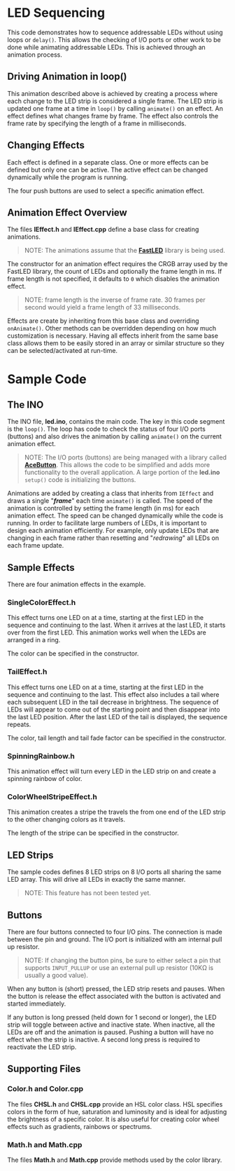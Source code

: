 # LED Sequencing
This code demonstrates how to sequence addressable LEDs without using loops or `delay()`. This allows the checking of I/O ports or other work to be done while animating addressable LEDs. This is achieved through an animation process.

## Driving Animation in loop()
This animation described above is achieved by creating a process where each change to the LED strip is considered a single frame. The LED strip is updated one frame at a time in `loop()` by calling `animate()` on an effect. An effect defines what changes frame by frame. The effect also controls the frame rate by specifying the length of a frame in milliseconds.

## Changing Effects
Each effect is defined in a separate class. One or more effects can be defined but only one can be active. The active effect can be changed dynamically while the program is running.

The four push buttons are used to select a specific animation effect.

## Animation Effect Overview
The files **IEffect.h** and **IEffect.cpp** define a base class for creating animations.

> NOTE: The animations assume that the **[FastLED](https://fastled.io/)** library is being used.

The constructor for an animation effect requires the CRGB array used by the FastLED library, the count of LEDs and optionally the frame length in ms. If frame length is not specified, it defaults to `0` which disables the animation effect.

> NOTE: frame length is the inverse of frame rate. 30 frames per second would yield a frame length of 33 milliseconds.

Effects are create by inheriting from this base class and overriding `onAnimate()`. Other methods can be overridden depending on how much customization is necessary. Having all effects inherit from the same base class allows them to be easily stored in an array or similar structure so they can be selected/activated at run-time.

# Sample Code
## The INO
The INO file, **led.ino**, contains the main code. The key in this code segment is the `loop()`. The loop has code to check the status of four I/O ports (buttons) and also drives the animation by calling `animate()` on the current animation effect.

> NOTE: The I/O ports (buttons) are being managed with a library called **[AceButton](https://github.com/bxparks/AceButton)**. This allows the code to be simplified and adds more functionality to the overall application. A large portion of the **led.ino** `setup()` code is initializing the buttons.

Animations are added by creating a class that inherits from `IEffect` and draws a single "***frame***" each time `animate()` is called. The speed of the animation is controlled by setting the frame length (in ms) for each animation effect. The speed can be changed dynamically while the code is running. In order to facilitate large numbers of LEDs, it is important to design each animation efficiently. For example, only update LEDs that are changing in each frame rather than resetting and "*redrawing*" all LEDs on each frame update.

## Sample Effects
There are four animation effects in the example. 

### SingleColorEffect.h
This effect turns one LED on at a time, starting at the first LED in the sequence and continuing to the last. When it arrives at the last LED, it starts over from the first LED. This animation works well when the LEDs are arranged in a ring.

The color can be specified in the constructor.

### TailEffect.h
This effect turns one LED on at a time, starting at the first LED in the sequence and continuing to the last. This effect also includes a tail where each subsequent LED in the tail decrease in brightness. The sequence of LEDs will appear to come out of the starting point and then disappear into the last LED position. After the last LED of the tail is displayed, the sequence repeats.

The color, tail length and tail fade factor can be specified in the constructor.

### SpinningRainbow.h
This animation effect will turn every LED in the LED strip on and create a spinning rainbow of color.

### ColorWheelStripeEffect.h
This animation creates a stripe the travels the from one end of the LED strip to the other changing colors as it travels.

The length of the stripe can be specified in the constructor.

## LED Strips
The sample codes defines 8 LED strips on 8 I/O ports all sharing the same LED array. This will drive all LEDs in exactly the same manner.

> NOTE: This feature has not been tested yet.

## Buttons
There are four buttons connected to four I/O pins. The connection is made between the pin and ground. The I/O port is initialized with am internal pull up resistor. 

> NOTE: If changing the button pins, be sure to either select a pin that supports `INPUT_PULLUP` or use an external pull up resistor (10KΩ is usually a good value).

When any button is (short) pressed, the LED strip resets and pauses. When the button is release the effect associated with the button is activated and started immediately.

If any button is long pressed (held down for 1 second or longer), the LED strip will toggle between active and inactive state. When inactive, all the LEDs are off and the animation is paused. Pushing a button will have no effect when the strip is inactive. A second long press is required to reactivate the LED strip.

## Supporting Files

### Color.h and Color.cpp
The files **CHSL.h** and **CHSL.cpp** provide an HSL color class. HSL specifies colors in the form of hue, saturation and luminosity and is ideal for adjusting the brightness of a specific color. It is also useful for creating color wheel effects such as gradients, rainbows or spectrums.

### Math.h and Math.cpp
The files **Math.h** and **Math.cpp** provide methods used by the color library.
